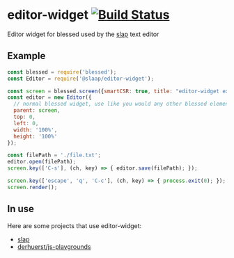 # editor-widget [![Build Status](https://travis-ci.org/slap-editor/editor-widget.svg?branch=master)](https://travis-ci.org/slap-editor/editor-widget)
Editor widget for blessed used by the [slap](https://github.com/slap-editor/slap) text editor

## Example

```js
const blessed = require('blessed');
const Editor = require('@slaap/editor-widget');

const screen = blessed.screen({smartCSR: true, title: "editor-widget example"});
const editor = new Editor({
  // normal blessed widget, use like you would any other blessed element
  parent: screen,
  top: 0,
  left: 0,
  width: '100%',
  height: '100%'
});

const filePath = './file.txt';
editor.open(filePath);
screen.key(['C-s'], (ch, key) => { editor.save(filePath); });

screen.key(['escape', 'q', 'C-c'], (ch, key) => { process.exit(0); });
screen.render();
```

## In use
Here are some projects that use editor-widget:

* [slap](https://github.com/slap-editor/slap)
* [derhuerst/js-playgrounds](https://github.com/derhuerst/js-playgrounds)
